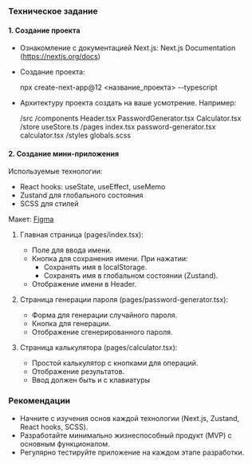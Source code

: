 ### Техническое задание

#### 1. Создание проекта
- Ознакомление с документацией Next.js: Next.js Documentation (https://nextjs.org/docs)
- Создание проекта:
  
  npx create-next-app@12 <название_проекта> --typescript
  
- Архитектуру проекта создать на ваше усмотрение. Например:
  
  /src
    /components
      Header.tsx
      PasswordGenerator.tsx
      Calculator.tsx
    /store
      useStore.ts
    /pages
      index.tsx
      password-generator.tsx
      calculator.tsx
    /styles
      globals.scss
  

#### 2. Создание мини-приложения
Используемые технологии:
- React hooks: useState, useEffect, useMemo
- Zustand для глобального состояния
- SCSS для стилей

Макет:
[Figma](https://clck.ru/3CfJAY)
1. Главная страница (pages/index.tsx):
   - Поле для ввода имени.
   - Кнопка для сохранения имени. При нажатии:
     - Сохранять имя в localStorage.
     - Сохранять имя в глобальном состоянии (Zustand).
   - Отображение имени в Header.

2. Страница генерации пароля (pages/password-generator.tsx):
   - Форма для генерации случайного пароля.
   - Кнопка для генерации.
   - Отображение сгенерированного пароля.

3. Страница калькулятора (pages/calculator.tsx):
   - Простой калькулятор с кнопками для операций.
   - Отображение результатов.
   - Ввод должен быть и с клавиатуры

### Рекомендации
- Начните с изучения основ каждой технологии (Next.js, Zustand, React hooks, SCSS).
- Разработайте минимально жизнеспособный продукт (MVP) с основным функционалом.
- Регулярно тестируйте приложение на каждом этапе разработки.
